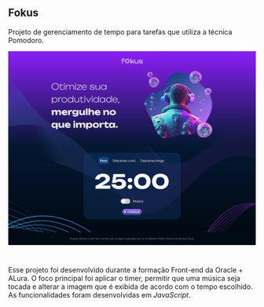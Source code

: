 ## Fokus

Projeto de gerenciamento de tempo para tarefas que utiliza a técnica Pomodoro.

<img src="./imagens/teladoprojeto.png">

#

 Esse projeto foi desenvolvido durante a formação Front-end da Oracle + ALura. O foco principal foi aplicar o timer, permitir que uma música seja tocada e alterar a imagem que é exibida de acordo com o tempo escolhido. As funcionalidades foram desenvolvidas em _JavaScript_. 